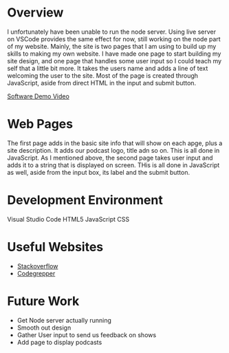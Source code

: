 # Overview

I unfortunately have been unable to run the node server. Using live server on VSCode provides the same effect for now, still working on the node part of my website. Mainly, the site is two pages that I am using to build up my skills to making my own website. I have made one page to start building my site design, and one page that handles some user input so I could teach my self that a little bit more. It takes the users name and adds a line of text welcoming the user to the site. Most of the page is created through JavaScript, aside from direct HTML in the input and submit button. 

[Software Demo Video](https://youtu.be/TUrBkB59CWQ)

# Web Pages

The first page adds in the basic site info that will show on each apge, plus a site description. It adds our podcast logo, title adn so on. This is all done in JavaScript.
As I mentioned above, the second page takes user input and adds it to a string that is displayed on screen. THis is all done in JavaScript as well, aside from the input box, its label and the submit button. 

# Development Environment

Visual Studio Code
HTML5
JavaScript
CSS

# Useful Websites


* [Stackoverflow](https://stackoverflow.com/)
* [Codegrepper](https://www.codegrepper.com/code-examples/javascript/store+user+input+variable)

# Future Work


* Get Node server actually running
* Smooth out design
* Gather User input to send us feedback on shows
* Add page to display podcasts